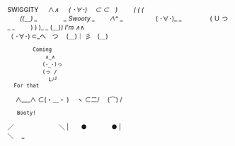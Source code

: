 SWIGGITY
  　 ∧_∧
　 ( ･∀･)
　⊂ ⊂　)
　　 ( (  (　   
　　((＿)
_　　　 　_
Swooty
_　　        ∧_^
_　　　 　　( ･∀･)_
_　　　 　   ( Ｕ   つ_
_　             　 )  )  )_
_                   (＿)_)
I'm
    ∧_∧　　  
（ ･∀･)
⊂_へ　つ
　(＿)｜
彡　(＿)

            Coming
                ∧_∧　　 
               (･_･)っ 
               (っ /
                 Lﾉ┘
      For that
　 ∧___∧
⊂(・＿・ ) 
　ヽ ⊂二/
 　(⌒)  /

       Booty!
／　　　　　　　 ＼
|　　●　　　　●      |   
＼　       _
